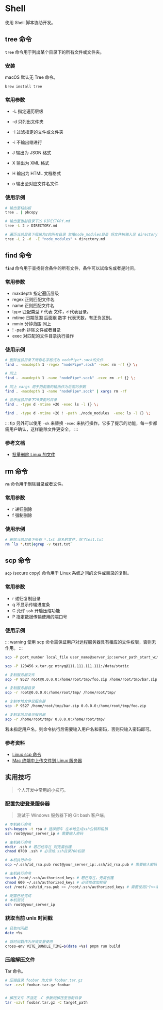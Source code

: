 # Shell

使用 Shell 脚本协助开发。

## tree 命令

**`tree`** 命令用于列出某个目录下的所有文件或文件夹。

### 安装

macOS 默认无 Tree 命令。

```bash
brew install tree
```

### 常用参数

- -L 指定遍历层级
- -d 只列出文件夹
- -I 过滤指定的文件或文件夹

- -i 不输出缩进行

- J 输出为 JSON 格式
- X 输出为 XML 格式
- H 输出为 HTML 文档格式
- o 输出至对应文件名文件

### 使用示例

```bash
# 输出至粘贴板
tree . | pbcopy

# 输出至当前目录下的 DIRECTORY.md
tree -L 2 > DIRECTORY.md

# 遍历当前目录下层级为2的所有目录 忽略node_modules目录 将文件树输入至 directory.md
tree -L 2 -d  -I "node_modules" > directory.md
```

## find 命令

**`find`** 命令用于查找符合条件的所有文件，条件可以试命名或者是时间。

### 常用参数

- maxdepth 指定遍历层级
- regex 正则匹配文件名
- name 正则匹配文件名
- type 匹配类型 `f` 代表 文件，`d` 代表目录。
- mtime 日期范围 后面跟 数字 代表天数，有正负区别。
- mmin 分钟范围 同上
- ! -path 排除文件或者目录
- exec 对匹配的文件目录执行操作

### 使用示例

```bash
# 删除当前目录下所有名字格式为 nodePipe*.sock的文件
find . -maxdepth 1 -regex "nodePipe*.sock" -exec rm -rf {} \;

# 同上
find . -maxdepth 1 -name "nodePipe*.sock" -exec rm -rf {} \;

# 同上 xargs 用于把前面的输出作为后面的参数
find . -maxdepth 1 -name "nodePipe*.sock" | xargs rm -rf

# 显示当前目录下20天前的目录
find . -type d -mtime +20 -exec ls -l {} \;

find . -type d -mtime +20 ! -path ./node_modules  -exec ls -l {} \;
```

::: tip
另外可以使用 `-ok` 来替换 `-exec` 来执行操作，它多了提示的功能，每一步都需用户确认，这样删除文件更安全。
:::

### 参考文档

- [批量删除 Linux 的文件](https://www.cnblogs.com/shengulong/p/6742027.html)

## rm 命令

**`rm`** 命令用于删除目录或者文件。

### 常用参数

- r 递归删除
- f 强制删除

### 使用示例

```bash
# 删除当前目录下所有 *.txt 命名的文件，除了test.txt
rm `ls *.txt|egrep -v test.txt`
```

## scp 命令

**`scp`** (secure copy) 命令用于 Linux 系统之间的文件或目录的复制。

### 常用参数

- r 递归复制目录
- q 不显示传输进度条
- C 允许 ssh 开启压缩功能
- P 指定数据传输使用的端口号

### 使用示例

::: warning
使用 scp 命令需保证用户对远程服务器具有相应的文件权限，否则无作用。
:::

```bash
scp -P port_number local_file user_name@server_ip:server_path_start_with_slash

scp -P 123456 x.tar.gz ntnyq@111.111.111.111:/data/static
```

```bash
# 复制服务器文件
scp -P 9527 root@0.0.0.0:/home/root/tmp/foo.zip /home/root/tmp/bar.zip

# 复制服务器目录
scp -r root@0.0.0.0:/home/root/tmp/ /home/root/tmp/

# 复制本地文件至服务器
scp -P 9527 /home/root/tmp/bar.zip 0.0.0.0:/home/root/tmp/foo.zip

# 复制本地目录至服务器
scp -r /home/root/tmp/ 0.0.0.0:/home/root/tmp/
```

若未指定用户名，则命令执行后需要输入用户名和密码，否则只输入密码即可。

### 参考资料

- [Linux scp 命令](https://www.runoob.com/linux/linux-comm-scp.html)
- [Mac 终端中上传文件到 Linux 服务器](https://www.jianshu.com/p/1385bfb45b26)

## 实用技巧

> 个人开发中常用的小技巧。

### 配置免密登录服务器

> 测试于 Windows 服务器下的 Git bash 客户端。

```bash
# 本机执行命令
ssh-keygen -t rsa # 连续回车 在本地生成ssh公钥和私钥
ssh root@your_server_ip # 需要输入密码

# 主机执行命令
mkdir .ssh # 若已经存在 则无需创建
chmod 0700 .ssh # 必须给.ssh目录700权限

# 本机执行命令
scp ~/.ssh/id_rsa.pub root@your_server_ip:.ssh/id_rsa.pub # 需要输入密码

# 主机执行命令
touch /root/.ssh/authorized_keys # 若已存在，无需创建
chmod 600 ~/.ssh/authorized_keys # 必须修改加权限
cat /root/.ssh/id_rsa.pub >> /root/.ssh/authorized_keys # 需要使用2个>>来进行追加

# 配置已经完成
# 本机测试
ssh root@your_server_ip
```

### 获取当前 unix 时间戳

```bash
# 获取时间戳
date +%s

# 将时间戳作为环境变量使用
cross-env VITE_BUNDLE_TIME=$(date +%s) pnpm run build
```

### 压缩解压文件

Tar 命令。

```bash
# 压缩目录 foobar 为文件 foobar.tar.gz
tar -czvf foobar.tar.gz foobar


# 解压文件 不指定 -C 参数则解压至当前目录
tar -xzvf foobar.tar.gz -C target_path
```
